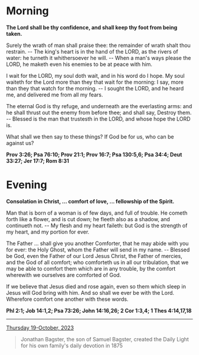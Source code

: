 # Morning

**The Lord shall be thy confidence, and shall keep thy foot from being taken.**
 
Surely the wrath of man shall praise thee: the remainder of wrath shalt thou restrain. -- The king's heart is in the hand of the LORD, as the rivers of water: he turneth it whithersoever he will. -- When a man's ways please the LORD, he maketh even his enemies to be at peace with him.
 
I wait for the LORD, my soul doth wait, and in his word do I hope. My soul waiteth for the Lord more than they that wait for the morning: I say, more than they that watch for the morning. -- I sought the LORD, and he heard me, and delivered me from all my fears.
 
The eternal God is thy refuge, and underneath are the everlasting arms: and he shall thrust out the enemy from before thee; and shall say, Destroy them. -- Blessed is the man that trustesth in the LORD, and whose hope the LORD is.
 
What shall we then say to these things? If God be for us, who can be against us?  

**Prov 3:26; Psa 76:10; Prov 21:1; Prov 16:7; Psa 130:5,6; Psa 34:4; Deut 33:27; Jer 17:7; Rom 8:31**

# Evening

**Consolation in Christ, ... comfort of love, ... fellowship of the Spirit.**
 
Man that is born of a woman is of few days, and full of trouble. He cometh forth like a flower, and is cut down; he fleeth also as a shadow, and continueth not. -- My flesh and my heart faileth: but God is the strength of my heart, and my portion for ever.
 
The Father ... shall give you another Comforter, that he may abide with you for ever: the Holy Ghost, whom the Father will send in my name. -- Blessed be God, even the Father of our Lord Jesus Christ, the Father of mercies, and the God of all comfort; who comforteth us in all our tribulation, that we may be able to comfort them which are in any trouble, by the comfort wherewith we ourselves are comforted of God.
 
If we believe that Jesus died and rose again, even so them which sleep in Jesus will God bring with him. And so shall we ever be with the Lord. Wherefore comfort one another with these words.  

**Phl 2:1; Job 14:1,2; Psa 73:26; John 14:16,26; 2 Cor 1:3,4; 1 Thes 4:14,17,18**

---

[Thursday 19-October, 2023](https://t.me/s/daily_light)

> Jonathan Bagster, the son of Samuel Bagster, created the Daily Light for his own family's daily devotion in 1875

